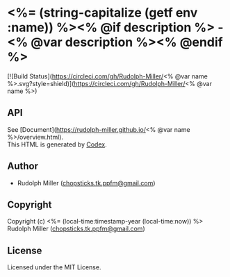 # <%= (string-capitalize (getf env :name)) %><% @if description %> - <% @var description %><% @endif %>
[![Build Status](https://circleci.com/gh/Rudolph-Miller/<% @var name %>.svg?style=shield)](https://circleci.com/gh/Rudolph-Miller/<% @var name %>)

## API

See [Document](https://rudolph-miller.github.io/<% @var name %>/overview.html).  
This HTML is generated by [Codex](https://github.com/CommonDoc/codex).

## Author

* Rudolph Miller (chopsticks.tk.ppfm@gmail.com)

## Copyright

Copyright (c) <%= (local-time:timestamp-year (local-time:now)) %> Rudolph Miller (chopsticks.tk.ppfm@gmail.com)

## License

Licensed under the MIT License.
